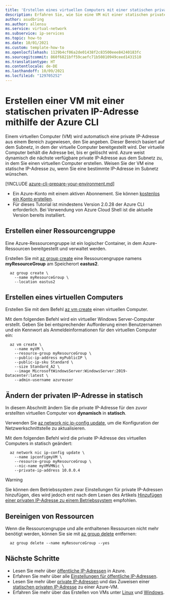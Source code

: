 ```yaml
---
title: 'Erstellen eines virtuellen Computers mit einer statischen privaten IP-Adresse: Azure CLI'
description: Erfahren Sie, wie Sie eine VM mit einer statischen privaten IP-Adresse mithilfe der Azure CLI erstellen.
author: asudbring
ms.author: allensu
ms.service: virtual-network
ms.subservice: ip-services
ms.topic: how-to
ms.date: 10/01/2021
ms.custom: template-how-to
ms.openlocfilehash: 1129b4cf06a2de01438f2c83500eee84240183fc
ms.sourcegitcommit: 860f6821bff59caefc71b50810949ceed1431510
ms.translationtype: HT
ms.contentlocale: de-DE
ms.lasthandoff: 10/09/2021
ms.locfileid: "129705252"
---
```

# <a name="create-a-virtual-machine-with-a-static-private-ip-address-using-the-azure-cli"></a>Erstellen einer VM mit einer statischen privaten IP-Adresse mithilfe der Azure CLI

Einem virtuellen Computer (VM) wird automatisch eine private IP-Adresse aus einem Bereich zugewiesen, den Sie angeben. Dieser Bereich basiert auf dem Subnetz, in dem der virtuelle Computer bereitgestellt wird. Der virtuelle Computer behält die Adresse bei, bis er gelöscht wird. Azure weist dynamisch die nächste verfügbare private IP-Adresse aus dem Subnetz zu, in dem Sie einen virtuellen Computer erstellen. Weisen Sie der VM eine statische IP-Adresse zu, wenn Sie eine bestimmte IP-Adresse im Subnetz wünschen.

[!INCLUDE [azure-cli-prepare-your-environment.md](../../../includes/azure-cli-prepare-your-environment.md)]

- Ein Azure-Konto mit einem aktiven Abonnement. Sie können [kostenlos ein Konto erstellen](https://azure.microsoft.com/free/?WT.mc_id=A261C142F).
- Für dieses Tutorial ist mindestens Version 2.0.28 der Azure CLI erforderlich. Bei Verwendung von Azure Cloud Shell ist die aktuelle Version bereits installiert.

## <a name="create-a-resource-group"></a>Erstellen einer Ressourcengruppe

Eine Azure-Ressourcengruppe ist ein logischer Container, in dem Azure-Ressourcen bereitgestellt und verwaltet werden.

Erstellen Sie mit [az group create](/cli/azure/group#az_group_create) eine Ressourcengruppe namens **myResourceGroup** am Speicherort **eastus2**.

```azurecli-interactive
  az group create \
    --name myResourceGroup \
    --location eastus2
```

## <a name="create-a-virtual-machine"></a>Erstellen eines virtuellen Computers

Erstellen Sie mit dem Befehl [az vm create](/cli/azure/vm#az_vm_create) einen virtuellen Computer. 

Mit dem folgenden Befehl wird ein virtueller Windows Server-Computer erstellt. Geben Sie bei entsprechender Aufforderung einen Benutzernamen und ein Kennwort als Anmeldeinformationen für den virtuellen Computer ein:

```azurecli-interactive
  az vm create \
    --name myVM \
    --resource-group myResourceGroup \
    --public-ip-address myPublicIP \
    --public-ip-sku Standard \
    --size Standard_A2 \
    --image MicrosoftWindowsServer:WindowsServer:2019-Datacenter:latest \
    --admin-username azureuser
```

## <a name="change-private-ip-address-to-static"></a>Ändern der privaten IP-Adresse in statisch

In diesem Abschnitt ändern Sie die private IP-Adresse für den zuvor erstellten virtuellen Computer von **dynamisch** in **statisch**. 

Verwenden Sie [az network nic ip-config update](/cli/azure/network/nic/ip-config#az_network_nic_ip_config_update), um die Konfiguration der Netzwerkschnittstelle zu aktualisieren.

Mit dem folgenden Befehl wird die private IP-Adresse des virtuellen Computers in statisch geändert:

```azurecli-interactive
  az network nic ip-config update \
    --name ipconfigmyVM \
    --resource-group myResourceGroup \
    --nic-name myVMVMNic \
    --private-ip-address 10.0.0.4
```

> [!WARNING]
> Sie können dem Betriebssystem zwar Einstellungen für private IP-Adressen hinzufügen, dies wird jedoch erst nach dem Lesen des Artikels [Hinzufügen einer privaten IP-Adresse zu einem Betriebssystem](virtual-network-network-interface-addresses.md#private) empfohlen.

## <a name="clean-up-resources"></a>Bereinigen von Ressourcen

Wenn die Ressourcengruppe und alle enthaltenen Ressourcen nicht mehr benötigt werden, können Sie sie mit [az group delete](/cli/azure/group#az_group_delete) entfernen:

```azurecli-interactive
  az group delete --name myResourceGroup --yes
```

## <a name="next-steps"></a>Nächste Schritte

- Lesen Sie mehr über [öffentliche IP-Adressen](public-ip-addresses.md#public-ip-addresses) in Azure.
- Erfahren Sie mehr über alle [Einstellungen für öffentliche IP-Adressen](virtual-network-public-ip-address.md#create-a-public-ip-address).
- Lesen Sie mehr über [private IP-Adressen](private-ip-addresses.md) und das Zuweisen einer [statischen privaten IP-Adresse](virtual-network-network-interface-addresses.md#add-ip-addresses) zu einer Azure-VM.
- Erfahren Sie mehr über das Erstellen von VMs unter [Linux](../../virtual-machines/windows/tutorial-manage-vm.md?toc=%2fazure%2fvirtual-network%2ftoc.json) und [Windows](../../virtual-machines/windows/tutorial-manage-vm.md?toc=%2fazure%2fvirtual-network%2ftoc.json).

